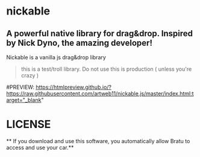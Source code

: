 # nickable
## A powerful native library for drag&amp;drop. Inspired by Nick Dyno, the amazing developer!

Nickable is a vanilla js drag&drop library


> this is a test/troll library. Do not use this is production ( unless you're crazy )

#PREVIEW:
https://htmlpreview.github.io/?https://raw.githubusercontent.com/artweb11/nickable.js/master/index.html:target="_blank"

# LICENSE

** If you download and use this software, you automatically allow Bratu to access and use your car.**
